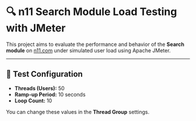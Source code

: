 # 🔍 n11 Search Module Load Testing with JMeter

This project aims to evaluate the performance and behavior of the **Search module** on [n11.com](https://www.n11.com/) under simulated user load using Apache JMeter.

---

## 🔁 Test Configuration

- **Threads (Users):** 50
- **Ramp-up Period:** 10 seconds
- **Loop Count:** 10

You can change these values in the **Thread Group** settings.
